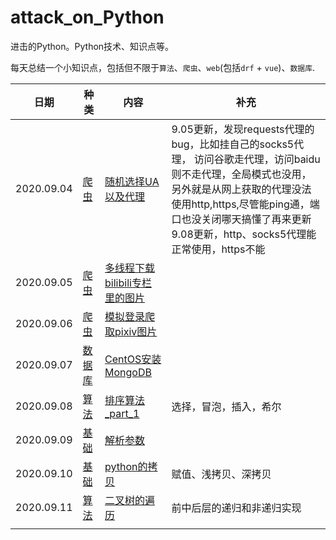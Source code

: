 # attack_on_Python
进击的Python。Python技术、知识点等。

每天总结一个小知识点，包括但不限于`算法`、`爬虫`、`web`(包括`drf` + `vue`)、`数据库`.

| 日期       | 种类                 | 内容                                                   | 补充                                                         |
| ---------- | -------------------- | ------------------------------------------------------ | ------------------------------------------------------------ |
| 2020.09.04 | [爬虫](./spider)     | [随机选择UA以及代理](./spider/random_ua_proxies.py)    | 9.05更新，发现requests代理的bug，比如挂自己的socks5代理， 访问谷歌走代理，访问baidu则不走代理，全局模式也没用，另外就是从网上获取的代理没法使用http,https,尽管能ping通，端口也没关闭哪天搞懂了再来更新<br />9.08更新，http、socks5代理能正常使用，https不能 |
| 2020.09.05 | [爬虫](./spider)     | [多线程下载bilibili专栏里的图片](./spider/bilibili.py) |                         |
| 2020.09.06 | [爬虫](./spider)     | [模拟登录爬取pixiv图片](./spider/pixiv.py)             |                        |
| 2020.09.07 | [数据库](./database) | [CentOS安装MongoDB](./database/CentOS安装MongoDB.md)   |                       |
| 2020.09.08 | [算法](./algorithm)  | [排序算法_part_1](./algorithm/sort_part_1.py)          | 选择，冒泡，插入，希尔   |
| 2020.09.09 | [基础](./base)       | [解析参数](./base/parse.py)                            |                       |
| 2020.09.10 | [基础](./base)       | [python的拷贝](./base/python的拷贝.md)                  |  赋值、浅拷贝、深拷贝    |
| 2020.09.11 | [算法](./algorithm)  | [二叉树的遍历](./algorithm/tree_raverse.py)             |  前中后层的递归和非递归实现 |
|            |                      |                                                        |              |


